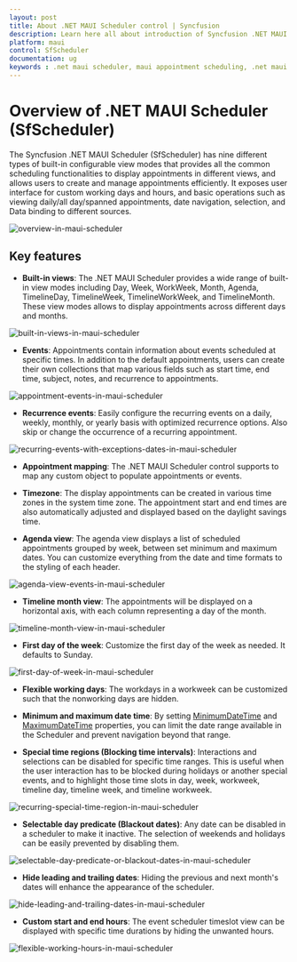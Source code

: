 ```yaml
---
layout: post
title: About .NET MAUI Scheduler control | Syncfusion
description: Learn here all about introduction of Syncfusion .NET MAUI Scheduler(SfScheduler) control, its basic features and functionalities of scheduler.
platform: maui
control: SfScheduler
documentation: ug
keywords : .net maui scheduler, maui appointment scheduling, .net maui agenda view.
---
```


# Overview of .NET MAUI Scheduler (SfScheduler)

The Syncfusion .NET MAUI Scheduler (SfScheduler) has nine different types of built-in configurable view modes that provides all the common scheduling functionalities to display appointments in different views, and allows users to create and manage appointments efficiently. It exposes user interface for custom working days and hours, and basic operations such as viewing daily/all day/spanned appointments, date navigation, selection, and Data binding to different sources.

![overview-in-maui-scheduler](images/overview/overview-in-maui-scheduler.png)

## Key features

 *  **Built-in views**: The .NET MAUI Scheduler provides a wide range of built-in view modes including Day, Week, WorkWeek, Month, Agenda, TimelineDay, TimelineWeek, TimelineWorkWeek, and TimelineMonth. These view modes allows to display appointments across different days and months.

 ![built-in-views-in-maui-scheduler](images/overview/built-in-views-in-maui-scheduler.png)

 * **Events**: Appointments contain information about events scheduled at specific times. In addition to the default appointments, users can create their own collections that map various fields such as start time, end time, subject, notes, and recurrence to appointments.

 ![appointment-events-in-maui-scheduler](images/overview/appointment-events-in-maui-scheduler.png)

 * **Recurrence events**: Easily configure the recurring events on a daily, weekly, monthly, or yearly basis with optimized recurrence options. Also skip or change the occurrence of a recurring appointment.

 ![recurring-events-with-exceptions-dates-in-maui-scheduler](images/overview/recurring-events-with-exceptions-dates-in-maui-scheduler.png)

 * **Appointment mapping**: The .NET MAUI Scheduler control supports to map any custom object to populate appointments or events.

 * **Timezone**: The display appointments can be created in various time zones in the system time zone. The appointment start and end times are also automatically adjusted and displayed based on the daylight savings time.

 * **Agenda view**: The agenda view displays a list of scheduled appointments grouped by week, between set minimum and maximum dates. You can customize everything from the date and time formats to the styling of each header.

 ![agenda-view-events-in-maui-scheduler](images/overview/agenda-view-events-in-maui-scheduler.png)

 * **Timeline month view**: The appointments will be displayed on a horizontal axis, with each column representing a day of the month.

 ![timeline-month-view-in-maui-scheduler](images/overview/timeline-month-view-in-maui-scheduler.png)

 * **First day of the week**: Customize the first day of the week as needed. It defaults to Sunday.

 ![first-day-of-week-in-maui-scheduler](images/overview/first-day-of-week-in-maui-scheduler.png)
 
 * **Flexible working days**: The workdays in a workweek can be customized such that the nonworking days are hidden.

 * **Minimum and maximum date time**: By setting [MinimumDateTime](https://help.syncfusion.com/cr/maui/Syncfusion.Maui.Scheduler.SfScheduler.html#Syncfusion_Maui_Scheduler_SfScheduler_MinimumDateTime) and [MaximumDateTime](https://help.syncfusion.com/cr/maui/Syncfusion.Maui.Scheduler.SfScheduler.html#Syncfusion_Maui_Scheduler_SfScheduler_MaximumDateTime) properties, you can limit the date range available in the Scheduler and prevent navigation beyond that range.

 * **Special time regions (Blocking time intervals)**: Interactions and selections can be disabled for specific time ranges. This is useful when the user interaction has to be blocked during holidays or another special events, and to highlight those time slots in day, week, workweek, timeline day, timeline week, and timeline workweek.

 ![recurring-special-time-region-in-maui-scheduler](images/overview/recurring-special-time-region-in-maui-scheduler.png)

 * **Selectable day predicate (Blackout dates)**: Any date can be disabled in a scheduler to make it inactive. The selection of weekends and holidays can be easily prevented by disabling them.

 ![selectable-day-predicate-or-blackout-dates-in-maui-scheduler](images/overview/selectable-day-predicate-or-blackout-dates-in-maui-scheduler.png)

 * **Hide leading and trailing dates**: Hiding the previous and next month's dates will enhance the appearance of the scheduler.

 ![hide-leading-and-trailing-dates-in-maui-scheduler](images/overview/hide-leading-and-trailing-dates-in-maui-scheduler.png)

 * **Custom start and end hours**: The event scheduler timeslot view can be displayed with specific time durations by hiding the unwanted hours.

 ![flexible-working-hours-in-maui-scheduler](images/overview/flexible-working-hours-in-maui-scheduler.png)